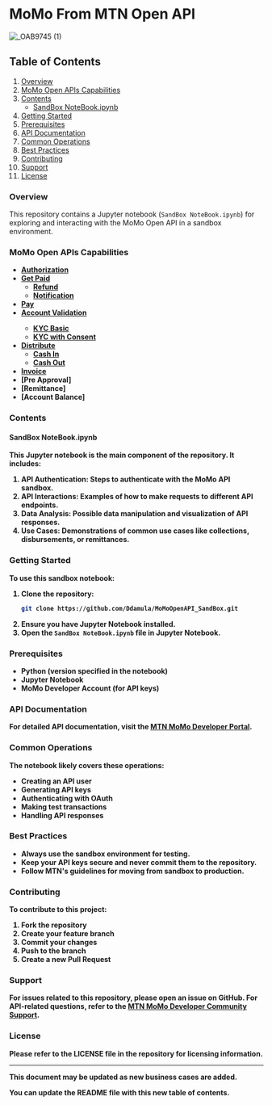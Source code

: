 
# MoMo From MTN Open API

![_OAB9745 (1)](https://github.com/user-attachments/assets/f7d1e77f-8552-41a5-bdb7-10660e9fb411)

## Table of Contents

1. [Overview](#overview)
2. [MoMo Open APIs Capabilities](#momo-open-apis-capabilities)
3. [Contents](#contents)
    - [SandBox NoteBook.ipynb](#sandbox-notebookipynb)
4. [Getting Started](#getting-started)
5. [Prerequisites](#prerequisites)
6. [API Documentation](#api-documentation)
7. [Common Operations](#common-operations)
8. [Best Practices](#best-practices)
9. [Contributing](#contributing)
10. [Support](#support)
11. [License](#license)

### Overview
This repository contains a Jupyter notebook (`SandBox NoteBook.ipynb`) for exploring and interacting with the MoMo Open API in a sandbox environment.

### MoMo Open APIs Capabilities
- [<b>Authorization</b>](https://github.com/Ddamula/MoMoOpenAPI_SandBox/blob/5c2309c3fe3eb0e7be1d341baeca8eacad6ca89f//#authorization)
- [<b>Get Paid</b>](https://github.com/Ddamula/MoMoOpenAPI_SandBox/blob/5c2309c3fe3eb0e7be1d341baeca8eacad6ca89f//#get-paid)
  - [<b>Refund</b>](https://github.com/Ddamula/MoMoOpenAPI_SandBox/blob/5c2309c3fe3eb0e7be1d341baeca8eacad6ca89f//#refund-of-a-successful-debit-partial-or-full)
  - [<b>Notification</b>](https://github.com/Ddamula/MoMoOpenAPI_SandBox/blob/5c2309c3fe3eb0e7be1d341baeca8eacad6ca89f//#notification-to-the-payer-after-a-successful-debit-request)
- [<b>Pay</b>](https://github.com/Ddamula/MoMoOpenAPI_SandBox/blob/5c2309c3fe3eb0e7be1d341baeca8eacad6ca89f//#pay)
- [<b>Account Validation](https://github.com/Ddamula/MoMoOpenAPI_SandBox/blob/5c2309c3fe3eb0e7be1d341baeca8eacad6ca89f//#fetch-customer-details-kyc)
  - [<b>KYC Basic</b>](https://github.com/Ddamula/MoMoOpenAPI_SandBox/blob/5c2309c3fe3eb0e7be1d341baeca8eacad6ca89f//#get-basic-info-kyc-function)
  - [<b>KYC with Consent</b>](https://github.com/Ddamula/MoMoOpenAPI_SandBox/blob/5c2309c3fe3eb0e7be1d341baeca8eacad6ca89f//#get-detailed-kyc-function-with-consent)
- [<b>Distribute</b>](https://github.com/Ddamula/MoMoOpenAPI_SandBox/blob/5c2309c3fe3eb0e7be1d341baeca8eacad6ca89f//#distribute)
  - [<b>Cash In</b>](https://github.com/Ddamula/MoMoOpenAPI_SandBox/blob/5c2309c3fe3eb0e7be1d341baeca8eacad6ca89f//#cashin-deposit-function)
  - [<b>Cash Out</b>](https://github.com/Ddamula/MoMoOpenAPI_SandBox/blob/5c2309c3fe3eb0e7be1d341baeca8eacad6ca89f//#cashout-request-to-withdraw-function)
- [<b>Invoice</b>](https://github.com/Ddamula/MoMoOpenAPI_SandBox/blob/5c2309c3fe3eb0e7be1d341baeca8eacad6ca89f//#invoice)
- [Pre Approval]
- [Remittance]
- [Account Balance]

### Contents

#### SandBox NoteBook.ipynb
This Jupyter notebook is the main component of the repository. It includes:
1. **API Authentication**: Steps to authenticate with the MoMo API sandbox.
2. **API Interactions**: Examples of how to make requests to different API endpoints.
3. **Data Analysis**: Possible data manipulation and visualization of API responses.
4. **Use Cases**: Demonstrations of common use cases like collections, disbursements, or remittances.

### Getting Started
To use this sandbox notebook:
1. Clone the repository:
   ```sh
   git clone https://github.com/Ddamula/MoMoOpenAPI_SandBox.git
   ```
2. Ensure you have Jupyter Notebook installed.
3. Open the `SandBox NoteBook.ipynb` file in Jupyter Notebook.

### Prerequisites
- Python (version specified in the notebook)
- Jupyter Notebook
- MoMo Developer Account (for API keys)

### API Documentation
For detailed API documentation, visit the [MTN MoMo Developer Portal](https://momodeveloper.mtn.com/).

### Common Operations
The notebook likely covers these operations:
- Creating an API user
- Generating API keys
- Authenticating with OAuth
- Making test transactions
- Handling API responses

### Best Practices
- Always use the sandbox environment for testing.
- Keep your API keys secure and never commit them to the repository.
- Follow MTN's guidelines for moving from sandbox to production.

### Contributing
To contribute to this project:
1. Fork the repository
2. Create your feature branch
3. Commit your changes
4. Push to the branch
5. Create a new Pull Request

### Support
For issues related to this repository, please open an issue on GitHub.
For API-related questions, refer to the [MTN MoMo Developer Community Support](https://momodevelopercommunity.mtn.com/).

### License
Please refer to the LICENSE file in the repository for licensing information.

---

This document may be updated as new business cases are added.

You can update the README file with this new table of contents.

